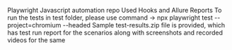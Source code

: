 Playwright Javascript automation repo
Used Hooks and Allure Reports
To run the tests in test folder, please use command -> npx playwright test --project=chromium --headed
Sample test-results.zip file is provided, which has test run report for the scenarios along with screenshots and recorded videos for the same
